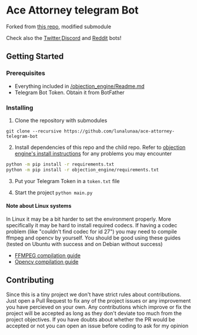 # Ace Attorney telegram Bot
 Forked from [this repo](https://github.com/LuisMayo/ace-attorney-telegram-bot), modified submodule
 
 Check also the [Twitter](https://github.com/LuisMayo/ace-attorney-twitter-bot),[Discord](https://github.com/LuisMayo/ace-attorney-discord-bot) and [Reddit](https://github.com/micah5/ace-attorney-reddit-bot) bots!
 
## Getting Started

### Prerequisites

 - Everything included in [/objection_engine/Readme.md](https://github.com/LuisMayo/objection_engine/blob/main/README.md#prerequisites)
 - Telegram Bot Token. Obtain it from BotFather
 
 
### Installing

1. Clone the repository with submodules

```
git clone --recursive https://github.com/lunalunaa/ace-attorney-telegram-bot
```
2. Install dependencies of this repo and the child repo. Refer to [objection engine's install instructions](https://github.com/lunalunaa/objection_engine/blob/main/README.md#installing) for any problems you may encounter
``` bash
python -m pip install -r requirements.txt
python -m pip install -r objection_engine/requirements.txt
```

3. Put your Telegram Token in a `token.txt` file

4. Start the project
`python main.py`

#### Note about Linux systems
In Linux it may be a bit harder to set the environment properly. More specifically it may be hard to install required codecs.
If having a codec problem (like "couldn't find codec for id 27") you may need to compile ffmpeg and opencv by yourself.
You should be good using these guides (tested on Ubuntu with success and on Debian without success)
  - [FFMPEG compilation guide](https://trac.ffmpeg.org/wiki/CompilationGuide/Ubuntu)
  - [Opencv compilation guide](https://docs.opencv.org/master/d2/de6/tutorial_py_setup_in_ubuntu.html)

## Contributing
Since this is a tiny project we don't have strict rules about contributions. Just open a Pull Request to fix any of the project issues or any improvement you have percieved on your own. Any contributions which improve or fix the project will be accepted as long as they don't deviate too much from the project objectives. If you have doubts about whether the PR would be accepted or not you can open an issue before coding to ask for my opinion
